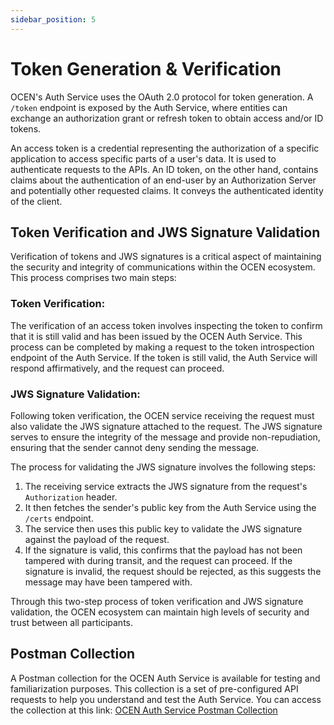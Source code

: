 ```yaml
---
sidebar_position: 5
---
```

# Token Generation & Verification

OCEN's Auth Service uses the OAuth 2.0 protocol for token generation. A `/token` endpoint is exposed by the Auth Service, where entities can exchange an authorization grant or refresh token to obtain access and/or ID tokens. 

An access token is a credential representing the authorization of a specific application to access specific parts of a user's data. It is used to authenticate requests to the APIs. An ID token, on the other hand, contains claims about the authentication of an end-user by an Authorization Server and potentially other requested claims. It conveys the authenticated identity of the client.

## Token Verification and JWS Signature Validation

Verification of tokens and JWS signatures is a critical aspect of maintaining the security and integrity of communications within the OCEN ecosystem. This process comprises two main steps:

### Token Verification:

The verification of an access token involves inspecting the token to confirm that it is still valid and has been issued by the OCEN Auth Service. This process can be completed by making a request to the token introspection endpoint of the Auth Service. If the token is still valid, the Auth Service will respond affirmatively, and the request can proceed. 

### JWS Signature Validation:

Following token verification, the OCEN service receiving the request must also validate the JWS signature attached to the request. The JWS signature serves to ensure the integrity of the message and provide non-repudiation, ensuring that the sender cannot deny sending the message.

The process for validating the JWS signature involves the following steps:

1. The receiving service extracts the JWS signature from the request's `Authorization` header.
2. It then fetches the sender's public key from the Auth Service using the `/certs` endpoint.
3. The service then uses this public key to validate the JWS signature against the payload of the request. 
4. If the signature is valid, this confirms that the payload has not been tampered with during transit, and the request can proceed. If the signature is invalid, the request should be rejected, as this suggests the message may have been tampered with.

Through this two-step process of token verification and JWS signature validation, the OCEN ecosystem can maintain high levels of security and trust between all participants. 

## Postman Collection

A Postman collection for the OCEN Auth Service is available for testing and familiarization purposes. This collection is a set of pre-configured API requests to help you understand and test the Auth Service. You can access the collection at this link: [OCEN Auth Service Postman Collection](https://documenter.getpostman.com/view/12016555/2s8YYMmLDE)
